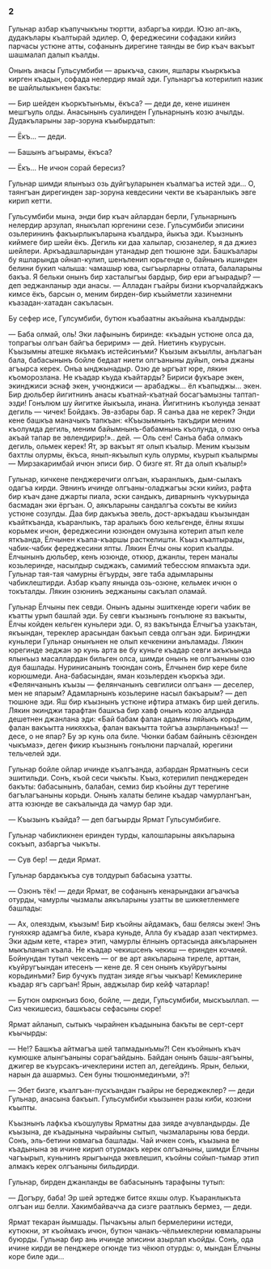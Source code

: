 ### 2

Гульнар азбар къапучыкъны тюртти, азбаргъа кирди.
Юзю ап-акъ, дудакълары къалтырай эдилер.
О, фереджесини софадаки кийиз парчасы устюне атты, софанынъ дирегине таянды ве бир къач вакъыт шашмалап далып къалды.

Онынъ анасы Гульсумбиби — арыкъча, сакин, яшлары къыркъкъа кирген къадын, софада нелердир ямай эди.
Гульнаргъа котерилип назик ве шайлылыкънен бакъты:

— Бир шейден къоркътынъмы, ёкъса? — деди де, кене ишинен мешгъуль олды.
Анасынынъ суалинден Гульнарнынъ козю ачылды.
Дудакъларыны зар-зоруна къыбырдатып:

— Ёкъ... — деди.

— Башынъ агъырамы, ёкъса?

— Ёкъ...
Не ичюн сорай бересиз?

Гульнар шимди ялынъыз озь дуйгъуларынен къалмагъа истей эди...
О, таянгъан дирегинден зар-зоруна кевдесини чекти ве къаранлыкъ эвге кирип кетти.

Гульсумбиби мына, энди бир къач айлардан берли, Гульнарнынъ нелердир арзулап, яныкълап юргенини сезе.
Гульсумбиби эписини озьлерининъ факъырлыкъларына къалдыра, йыкъа эди.
Къызнынъ киймеге бир шейи ёкъ.
Дегиль ки даа халылар, сюзанелер, я да джиез шейлери.
Аркъадашларындан утанадыр деп тюшюне эди.
Башкъалары бу яшларында ойнап-кулип, шенъленип юрьгенде о, байнынъ ишинден белини букип чалыша: чамашыр юва, сыгъырларны отлата, балаларыны бакъа.
Я бельки онынъ бир хасталыгъы бардыр, бир ери агъырадыр? — деп эеджанланыр эди анасы.
— Алладан гъайры бизни къорчалайджакъ кимсе ёкъ, барсын о, меним бирден-бир къыйметли хазинемни къазадан-хатадан сакъласын.

Бу сефер исе, Гулсумбиби, бутюн къабаатны акъайына къалдырды:

— Баба олмай, оль!
Эки лафынынъ биринде: «къадын устюне олса да, топрагъы олгъан байгъа беририм» — дей.
Ниетинъ къурусын.
Къызымны атешке якъмакъ истейсинъми?
Къызым акъыллы, анълагъан бала, бабасынынъ бойле бедаат ниети олгъаныны дуйып, онъа джаны агъырса керек.
Онъа ынджынадыр.
Озю де ыргъат юре, лякин къоморозлана.
Не къадар къуда къайтарды?
Бириси фукъаре экен, экинджиси эснаф экен, учюнджиси — арабаджы... ёл къапыджы... экен.
Бир дюльбер йигитнинъ анасы къатнай-къатнай босагъамызны таптап-эзди!
Гонълюм шу йигитке йыкъыла, инана.
Йигитнинъ къолунда зенаат дегиль — чичек!
Бойдакъ.
Эв-азбары бар.
Я санъа даа не керек?
Энди кене башкъа маначыкъ тапкъан:
«Къызымнынъ такъдири меним къолумда дегиль, меним байымнынъ-бабамнынь къолунда, о озю онъа акъай тапар ве эвлендирир!».. дей.
— Оль сен!
Санъа баба олмакъ дегиль, ольмек керек!
Ят, эр вакъыт ят олып къалыр.
Меним къызым бахтлы олурмы, ёкъса, янып-якъылып куль олурмы, къурып къалырмы — Мирзакаримбай ичюн эписи бир.
О бизге ят.
Ят да олып къалыр!»

Гульнар, кичкене пенджеречиги олгъан, къаранлыкъ, дым-сылакъ одагъа кирди.
Эвнинъ ичинде олгъаны-оладжагъы эски кийиз, рафта бир къач дане джарты пиала, эски сандыкъ, диварнынъ чукъурында басмадан эки ёргъан.
О, аякъларыны сандалгъа сокъты ве кийиз устюне созулды.
Даа бир дакъкъа эвель, дост-аркъадаш къызындан къайткъанда, къаранлыкъ, тар аралыкъ бою кельгенде, ёлны яхшы корьмек ичюн, фереджесини юзюнден омузына котерип атып келе яткъанда, Ёлчынен къапа-къаршы расткелишти.
Къыз къалтырады, чабик-чабик фереджесини япты.
Лякин Ёлчы оны корип къалды.
Ёлчынынъ дюльбер, кенъ юзюнде, откюр, джанлы, терен маналы козьлеринде, насылдыр сыджакъ, самимий тебессюм япмакъта эди.
Гульнар тая-тая чамурны ёгъурды, эвге таба адымларыны чабиклештирди.
Азбар къапу янында озь-озюне, кельмек ичюн о токъталды.
Лякин озюнинъ эеджаныны сакълап оламай.

Гульнар Ёлчыны пек севди.
Онынъ адыны эшиткенде юреги чабик ве къатты урып башлай эди.
Бу севги къызнынъ гонълюне яз вакъыты, Ёлчы койден кельген куньлери эди.
О, яз вакътында Ёлчыгъа узакътан, якъындан, тереклер арасындан бакъып севда олгъан эди.
Биринджи куньлери Гульнар онынънен не олып кечкенини анъламады.
Лякин юрегинде эеджан эр кунь арта ве бу куньге къадар севги акъкъында ялынъыз масаллардан бильген олса, шимди онынъ не олгъаныны озю дуя башлады.
Нуринисанынъ тоюндан сонъ, Ёлчынен бир кере биле корюшмеди.
Ана-бабасындан, яман козьлерден къоркъа эди.
«Фелянчанынъ къызы — фелянчанынъ севгилиси олгъан» — деселер, мен не япарым?
Адамларнынъ козьлерине насыл бакъарым? — деп тюшюне эди.
Яш бир къызнынъ устюне ифтира атмакъ бир шей дегиль.
Лякин экинджи тарафтан башкъа бир хавф онынъ козю алдында дешетнен джанлана эди:
«Бай бабам фалан адамны ляйыкъ корьдим, фалан вакъытта никяхкъа, фалан вакъытта тойгъа азырланынъыз! — десе, о не япар?
Бу эр кунь ола биле.
Чюнки бабам байнынъ сёзюнден чыкъмаз», деген фикир къызнынъ гонълюни парчалай, юрегини тельчелей эди.

Гульнар бойле ойлар ичинде къалгъанда, азбардан Ярматнынъ сеси эшитильди.
Сонъ, къой сеси чыкъты.
Къыз, котерилип пенджереден бакъты: бабасынынъ, балабан, семиз бир къойны дут терегине багълагъаныны корьди.
Онынъ халаты белине къадар чамурлангъан, атта юзюнде ве сакъалында да чамур бар эди.

— Къызынъ къайда? — деп багъырды Ярмат Гульсумбибиге.

Гульнар чабикликнен еринден турды, калошларыны аякъларына сокъып, азбаргъа чыкъты.

— Сув бер! — деди Ярмат.

Гульнар бардакъкъа сув толдурып бабасына узатты.

— Озюнъ тёк! — деди Ярмат, ве софанынъ кенарындаки агъачкъа отурды, чамурлы чызмалы аякъларыны узатты ве шикяетленмеге башлады:

— Ах, олеяздым, къызым!
Бир къойны айдамакъ, баш белясы экен!
Энъ гуняхкяр адамгъа биле, къара куньде, Алла бу къадар азап чектирмез.
Эки адым кете, «таре» этип, чамурлы ёлнынъ ортасында аякъларынен мыкъланып къала.
Не къадар чекишсенъ чекиш — еринден кочмей.
Бойнундан тутып чексенъ — ог ве арт аякъларына тиреле, арттан, къуйругъындан итесенъ — кене де.
Я сен онынъ къуйругъыны корьдинъми?
Бир бучукъ пудтан зияде ягъы чыкъар!
Кемиклерине къадар ягъ саргъан!
Ярын, авджылар бир кейф чатарлар!

— Бутюн омрюнъиз бою, бойле, — деди, Гульсумбиби, мыскъыллап.
— Сиз чекишесиз, башкъасы сефасыны сюре!

Ярмат айланып, сытыкъ чырайнен къадынына бакъты ве серт-серт къычырды:

— Не!?
Башкъа айтмагъа шей тапмадынъмы?!
Сен къойнынъ къач кумюшке алынгъаныны сорагъайдынь.
Байдан онынъ башы-аягъыны, джигер ве къурсакъ-ичеклерини истеп ал, дегейдинъ.
Ярын, бельки, нарын да ашармыз.
Сен буны тюшюнмединъми, э?!

— Эбет бизге, къалгъан-пускъандан гъайры не береджеклер? — деди Гульнар, анасына бакъып.
Гульсумбиби къызынен разы киби, козюни къыпты.

Къызнынъ лафкъа къошулувы Ярматны даа зияде ачувландырды.
Де къызына, де къадынына чырайыны сытып, чызмаларыны юва берди.
Сонъ, эль-бетини ювмагьа башлады.
Чай ичкен сонъ, къызына ве къадынына эв ичине кирип отурмакъ керек олгъаныны, шимди Ёлчыны чагъырып, куньнинъ ярыгъында экевлешип, къойны сойып-тымар этип алмакъ керек олгъаныны бильдирди.

Гульнар, бирден джанланды ве бабасынынъ тарафыны тутып:

— Догъру, баба!
Эр шей эртедже битсе яхшы олур.
Къаранлыкъта олгъан иш белли.
Хакимбайвачча да сизге раатлыкъ бермез, — деди.

Ярмат текаран йымшады.
Пычакъны алып бермелерини истеди, кутюкни, эт къоймакъ ичюн, бутюн чанакъ-чёльмеклерни ювмаларыны буюрды.
Гульнар бир ань ичинде эписини азырлап къойды.
Сонъ, ода ичине кирди ве пенджере огюнде тиз чёкюп отурды: о, мындан Ёлчыны коре биле эди...
